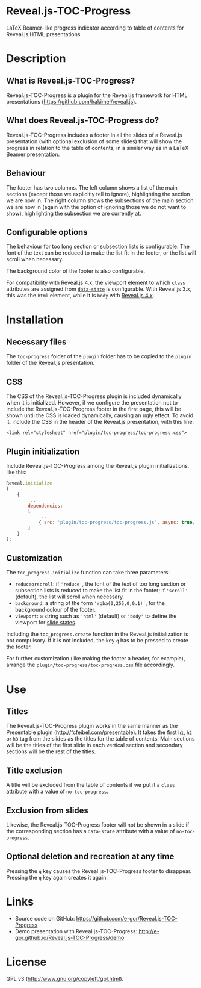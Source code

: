 Reveal.js-TOC-Progress
======================

LaTeX Beamer-like progress indicator according to table of contents for Reveal.js HTML presentations

# Description

## What is Reveal.js-TOC-Progress?

Reveal.js-TOC-Progress is a plugin for the Reveal.js framework for HTML presentations (https://github.com/hakimel/reveal.js).

## What does Reveal.js-TOC-Progress do?

Reveal.js-TOC-Progress includes a footer in all the slides of a Reveal.js presentation (with optional exclusion of some slides) that will show the progress in relation to the table of contents, in a similar way as in a LaTeX-Beamer presentation.

## Behaviour

The footer has two columns. The left column shows a list of the main sections (except those we explicitly tell to ignore), highlighting the section we are now in. The right column shows the subsections of the main section we are now in (again with the option of ignoring those we do not want to show), highlighting the subsection we are currently at.

## Configurable options

The behaviour for too long section or subsection lists is configurable. The font of the text can be reduced to make the list fit in the footer, or the list will scroll when necessary.

The background color of the footer is also configurable.

For compatibility with Reveal.js 4.x, the viewport element to which
`class` attributes are assigned from
[`data-state`](https://revealjs.com/markup/#slide-states) is
configurable.  With Reveal.js 3.x, this was the ```html``` element,
while it is `body` with [Reveal.js 4.x](https://revealjs.com/markup/#viewport).

# Installation

## Necessary files

The ```toc-progress``` folder of the ```plugin``` folder has to be copied to the ```plugin``` folder of the Reveal.js presentation.

## CSS

The CSS of the Reveal.js-TOC-Progress plugin is included dynamically when it is initialized. However, if we configure the presentation not to include the Reveal.js-TOC-Progress footer in the first page, this will be shown until the CSS is loaded dynamically, causing an ugly effect. To avoid it, include the CSS in the header of the Reveal.js presentation, with this line:

```<link rel="stylesheet" href="plugin/toc-progress/toc-progress.css">```

## Plugin initialization

Include Reveal.js-TOC-Progress among the Reveal.js plugin initializations, like this:

```javascript
Reveal.initialize
(
	{
		...
		dependencies:
		[
			...
			{ src: 'plugin/toc-progress/toc-progress.js', async: true, callback: function() { toc_progress.initialize(); toc_progress.create(); } }
		]
	}
);
```

## Customization

The ```toc_progress.initialize``` function can take three parameters:

- ```reduceorscroll```: if ```'reduce'```, the font of the text of too long section or subsection lists is reduced to make the list fit in the footer; if ```'scroll'``` (default), the list will scroll when necessary.
- ```background```: a string of the form ```'rgba(0,255,0,0.1)'```, for the background colour of the footer.
- ```viewport```: a string such as ```'html'``` (default) or ```'body'``` to define the viewport for [slide states](https://revealjs.com/markup/#viewport).

Including the ```toc_progress.create``` function in the Reveal.js initialization is not compulsory. If it is not included, the key ```q``` has to be pressed to create the footer.

For further customization (like making the footer a header, for example), arrange the ```plugin/toc-progress/toc-progress.css``` file accordingly.

# Use

## Titles

The Reveal.js-TOC-Progress plugin works in the same manner as the Presentable plugin (http://fcfeibel.com/presentable). It takes the first ```h1```, ```h2``` or ```h3``` tag from the slides as the titles for the table of contents. Main sections will be the titles of the first slide in each vertical section and secondary sections will be the rest of the titles.

## Title exclusion

A title will be excluded from the table of contents if we put it a ```class``` attribute with a value of ```no-toc-progress```.

## Exclusion from slides

Likewise, the Reveal.js-TOC-Progress footer will not be shown in a slide if the corresponding section has a ```data-state``` attribute with a value of ```no-toc-progress```.

## Optional deletion and recreation at any time

Pressing the ```q``` key causes the Reveal.js-TOC-Progress footer to disappear. Pressing the ```q``` key again creates it again.

# Links

- Source code on GitHub: https://github.com/e-gor/Reveal.js-TOC-Progress
- Demo presentation with Reveal.js-TOC-Progress: http://e-gor.github.io/Reveal.js-TOC-Progress/demo

# License

GPL v3 (http://www.gnu.org/copyleft/gpl.html).
